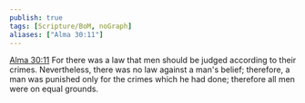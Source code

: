 ```yaml
---
publish: true
tags: [Scripture/BoM, noGraph]
aliases: ["Alma 30:11"]
---
```

[Alma 30:11](https://churchofjesuschrist.org/study/scriptures/bofm/alma/30?lang=eng&id=p11#p11) For there was a law that men should be judged according to their crimes. Nevertheless, there was no law against a man's belief; therefore, a man was punished only for the crimes which he had done; therefore all men were on equal grounds.
